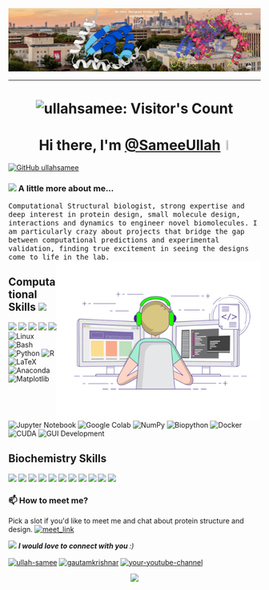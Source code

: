<img src="https://raw.githubusercontent.com/ullahsamee/ullahsamee/main/protein.jpeg" alt="Hello world">

---

<h1 align='center'>
<img src="https://profile-counter.deno.dev/ullahsamee/count.svg" alt="ullahsamee: Visitor's Count" />
</h1>

<h1 align='center'>
  Hi there, I'm <a href="https://github.com/ullahsamee" target="_blank">@SameeUllah</a> <img src="https://media.giphy.com/media/hvRJCLFzcasrR4ia7z/giphy.gif" width=2.5% height=2.5%>
</h1>

[![GitHub ullahsamee](https://img.shields.io/github/followers/ullahsamee?label=follow&style=social)](https://github.com/ullahsamee)

### <img src="https://media.giphy.com/media/VgCDAzcKvsR6OM0uWg/giphy.gif" width="50"> A little more about me...  
  <samp>
Computational Structural biologist, strong expertise and deep interest in protein design, small molecule design, interactions and dynamics to engineer novel biomolecules. I am particularly crazy about projects that bridge the gap between computational predictions and experimental validation, finding true excitement in seeing the designs come to life in the lab.
  </samp>

<img align="right" alt="GIF" src="https://github.com/ullahsamee/ullahsamee/blob/main/coding.gif?raw=true" width="408" height="318" />

## Computational Skills <img src="https://media.giphy.com/media/WUlplcMpOCEmTGBtBW/giphy.gif" width="30">
![](https://img.shields.io/badge/Protein%20Design-20B2AA?style=for-the-badge)
![](https://img.shields.io/badge/Small%20Molecule%20Design-20B2AA?style=for-the-badge)
![](https://img.shields.io/badge/Protein%20Protein%20Interactions-20B2AA?style=for-the-badge)
![](https://img.shields.io/badge/Molecular%20Dynamics%20Simulation-20B2AA?style=for-the-badge)
![](https://img.shields.io/badge/Free%20Energy%20Calculations-20B2AA?style=for-the-badge)
![Linux](https://img.shields.io/badge/Linux-FCC624?logo=Linux&logoColor=black&style=for-the-badge)
![Bash](https://img.shields.io/badge/Bash-4EAA25?logo=gnubash&logoColor=white&style=for-the-badge)
![Python](https://img.shields.io/badge/Python-3776AB?logo=python&logoColor=white&style=for-the-badge)
![R](https://img.shields.io/badge/R-276DC3?logo=r&logoColor=white&style=for-the-badge)
![LaTeX](https://img.shields.io/badge/LaTeX-008080?logo=latex&logoColor=white&style=for-the-badge)
![Anaconda](https://img.shields.io/badge/Anaconda-44A833?logo=anaconda&logoColor=white&style=for-the-badge)
![Matplotlib](https://img.shields.io/badge/Matplotlib-11557C?logo=matplotlib&logoColor=white&style=for-the-badge)
![Jupyter Notebook](https://img.shields.io/badge/Jupyter%20Notebook-F37626?logo=jupyter&logoColor=white&style=for-the-badge)
![Google Colab](https://img.shields.io/badge/Google%20Colab-F9AB00?logo=googlecolab&logoColor=white&style=for-the-badge)
![NumPy](https://img.shields.io/badge/NumPy-013243?logo=numpy&logoColor=white&style=for-the-badge)
![Biopython](https://img.shields.io/badge/Biopython-3776AB?logo=python&logoColor=white&style=for-the-badge)
![Docker](https://img.shields.io/badge/Docker-2496ED?logo=docker&logoColor=white&style=for-the-badge)
![CUDA](https://img.shields.io/badge/CUDA-76B900?logo=nvidia&logoColor=white&style=for-the-badge)
![GUI Development](https://img.shields.io/badge/GUI%20Development-FF6B6B?logo=windows&logoColor=white&style=for-the-badge)

## Biochemistry Skills 
![](https://img.shields.io/badge/Protein%20Expression%20and%20Purification-20B2AA?style=for-the-badge)
![](https://img.shields.io/badge/Ni--NTA%20Chromatography-20B2AA?style=for-the-badge)
![](https://img.shields.io/badge/FPLC-20B2AA?style=for-the-badge)
![](https://img.shields.io/badge/Sonication-20B2AA?style=for-the-badge)
![](https://img.shields.io/badge/SDS--PAGE-20B2AA?style=for-the-badge)
![](https://img.shields.io/badge/PD--10%20Desalting-20B2AA?style=for-the-badge)
![](https://img.shields.io/badge/MST%20Affinity%20Analysis-20B2AA?style=for-the-badge)
![](https://img.shields.io/badge/Nano%20Drop-20B2AA?style=for-the-badge)
![](https://img.shields.io/badge/Cryosectioning-20B2AA?style=for-the-badge)
![](https://img.shields.io/badge/Centrifugation-20B2AA?style=for-the-badge)
![](https://img.shields.io/badge/Media/Gel%20Preparation-20B2AA?style=for-the-badge)

### 📫 How to meet me?
Pick a slot if you'd like to meet me and chat about protein structure and design.
<a href="https://calendly.com/sameeullah/30min" target="_blank"><img width="498" alt="meet_link" src="https://user-images.githubusercontent.com/15426564/144297439-f530f383-e73e-41e0-9914-a9b7d3f432e5.png"></a>

<img src="https://media.giphy.com/media/LnQjpWaON8nhr21vNW/giphy.gif" width="60"> <em><b>I would love to connect with you </b> :)</em>
<p align="left">
<a href="https://www.linkedin.com/in/ullah-samee/" target="blank"><img align="center" src="https://raw.githubusercontent.com/rahuldkjain/github-profile-readme-generator/master/src/images/icons/Social/linked-in-alt.svg" alt="ullah-samee" height="30" width="40" /></a>
<a href="https://instagram.com/" target="blank"><img align="center" src="https://raw.githubusercontent.com/rahuldkjain/github-profile-readme-generator/master/src/images/icons/Social/instagram.svg" alt="gautamkrishnar" height="30" width="40" /></a>
<a href="https://www.youtube.com/@ProteinDesignStudio" target="blank"><img align="center" src="https://raw.githubusercontent.com/rahuldkjain/github-profile-readme-generator/master/src/images/icons/Social/youtube.svg" alt="your-youtube-channel" height="30" width="40" /></a>
</p>

<p align="center">
  <img src="https://capsule-render.vercel.app/api?type=waving&color=gradient&height=60&section=footer"/>
</p>

